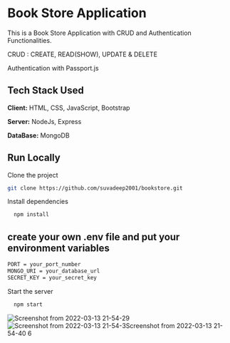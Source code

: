 #  Book Store Application

This is a Book Store Application with CRUD and Authentication Functionalities.

CRUD : CREATE, READ(SHOW), UPDATE & DELETE

Authentication with Passport.js

## Tech Stack Used

**Client:** HTML, CSS, JavaScript, Bootstrap

**Server:** NodeJs, Express

**DataBase:** MongoDB


  
## Run Locally

Clone the project

```bash
git clone https://github.com/suvadeep2001/bookstore.git
```

Install dependencies

```bash
  npm install
```

## create your own .env file and put your environment variables

```bash
PORT = your_port_number
MONGO_URI = your_database_url
SECRET_KEY = your_secret_key
```

Start the server

```bash
  npm start
```
  

![Screenshot from 2022-03-13 21-54-29](https://user-images.githubusercontent.com/68159874/158069395-0b6cac1d-9fd5-4793-bde8-163d9cb393ce.png)
![Screenshot from 2022-03-13 21-54-3![Screenshot from 2022-03-13 21-54-40](https://user-images.githubusercontent.com/68159874/158069405-9e9d1451-90c2-46be-b45e-34a443f20e30.png)
6](https://user-images.githubusercontent.com/68159874/158069402-f992deb4-1209-450a-8337-3a363fccfdb6.png)



